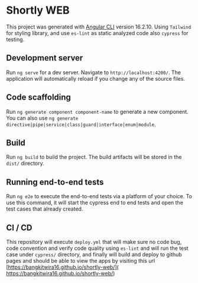 # Shortly WEB

This project was generated with [Angular CLI](https://github.com/angular/angular-cli) version 16.2.10. Using `Tailwind` for styling library, and use `es-lint` as static analyzed code also `cypress` for testing.

## Development server

Run `ng serve` for a dev server. Navigate to `http://localhost:4200/`. The application will automatically reload if you change any of the source files.

## Code scaffolding

Run `ng generate component component-name` to generate a new component. You can also use `ng generate directive|pipe|service|class|guard|interface|enum|module`.

## Build

Run `ng build` to build the project. The build artifacts will be stored in the `dist/` directory.

## Running end-to-end tests

Run `ng e2e` to execute the end-to-end tests via a platform of your choice. To use this command, it will start the cypress end to end tests and open the test cases that already created.

## CI / CD

This repository will execute `deploy.yml` that will make sure no code bug, code convention and verify code quality using `es-lint` and will run the test case under `cypress/` directory, and finally will build and deploy to github pages and should be able to view the apps by visiting this url [https://bangkitwira16.github.io/shortly-web/]( https://bangkitwira16.github.io/shortly-web/)
